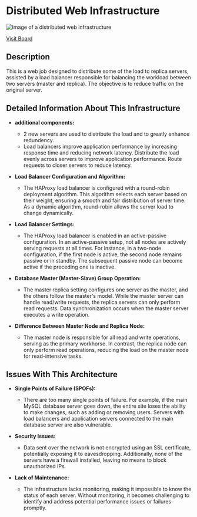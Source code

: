 # Distributed Web Infrastructure

![Image of a distributed web infrastructure](https://i.imgur.com/2MWsRew.png)

[Visit Board](https://miro.com/app/board/uXjVOfI6jcU=/)

## Description

This is a web job designed to distribute some of the load to replica servers, assisted by a load balancer responsible for balancing the workload between two servers (master and replica). The objective is to reduce traffic on the original server.

## Detailed Information About This Infrastructure


+ **additional components:**
  - 2 new servers are used to distribute the load and to greatly enhance redundency.
  - Load balancers improve application performance by increasing response time and reducing network latency. Distribute the load evenly across servers to improve application performance. Route requests to closer servers to reduce latency.

+ **Load Balancer Configuration and Algorithm:**
  - The HAProxy load balancer is configured with a round-robin deployment algorithm. This algorithm selects each server based on their weight, ensuring a smooth and fair distribution of server time. As a dynamic algorithm, round-robin allows the server load to change dynamically.

+ **Load Balancer Settings:**
  - The HAProxy load balancer is enabled in an active-passive configuration. In an active-passive setup, not all nodes are actively serving requests at all times. For instance, in a two-node configuration, if the first node is active, the second node remains passive or in standby. The subsequent passive node can become active if the preceding one is inactive.

+ **Database Master (Master-Slave) Group Operation:**
  - The master replica setting configures one server as the master, and the others follow the master's model. While the master server can handle read/write requests, the replica servers can only perform read requests. Data synchronization occurs when the master server executes a write operation.

+ **Difference Between Master Node and Replica Node:**
  - The master node is responsible for all read and write operations, serving as the primary workhorse. In contrast, the replica node can only perform read operations, reducing the load on the master node for read-intensive tasks.

## Issues With This Architecture

+ **Single Points of Failure (SPOFs):**
  - There are too many single points of failure. For example, if the main MySQL database server goes down, the entire site loses the ability to make changes, such as adding or removing users. Servers with load balancers and application servers connected to the main database server are also vulnerable.

+ **Security Issues:**
  - Data sent over the network is not encrypted using an SSL certificate, potentially exposing it to eavesdropping. Additionally, none of the servers have a firewall installed, leaving no means to block unauthorized IPs.

+ **Lack of Maintenance:**
  - The infrastructure lacks monitoring, making it impossible to know the status of each server. Without monitoring, it becomes challenging to identify and address potential performance issues or failures promptly.

